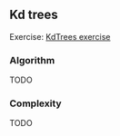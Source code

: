 ## Kd trees

Exercise: [KdTrees exercise](./kd-trees-assigment.pdf)

### Algorithm

TODO

### Complexity

TODO